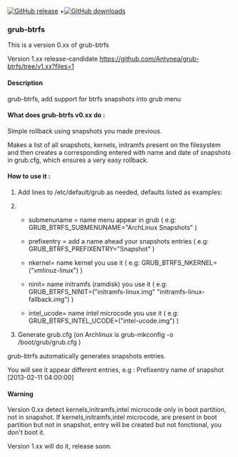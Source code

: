 [![GitHub release](https://img.shields.io/github/release/Antynea/grub-btrfs.svg)](https://github.com/Antynea/grub-btrfs)
+[![GitHub downloads](https://img.shields.io/github/downloads/Antynea/grub-btrfs/latest/total.svg)](https://github.com/Antynea/grub-btrfs)
  
### grub-btrfs


This is a version 0.xx of grub-btrfs

Version 1.xx release-candidate 
https://github.com/Antynea/grub-btrfs/tree/v1.xx?files=1

#### Description

grub-btrfs, add support for btrfs snapshots into grub menu

#### What does grub-btrfs v0.xx do :

Simple rollback using snapshots you made previous.

Makes a list of all snapshots, kernels, initramfs present on the filesystem and then creates a corresponding entered with name and date of snapshots in grub.cfg, which ensures a very easy rollback.

#### How to use it :

1. Add lines to /etc/default/grub as needed, defaults listed as examples:
2. 
	* submenuname = name menu appear in grub ( e.g: GRUB_BTRFS_SUBMENUNAME="ArchLinux Snapshots" )

	* prefixentry = add a name ahead your snapshots entries ( e.g: GRUB_BTRFS_PREFIXENTRY="Snapshot" )

	* nkernel= name kernel you use it ( e.g: GRUB_BTRFS_NKERNEL=("vmlinuz-linux") )

	* ninit= name initramfs (ramdisk) you use it ( e.g: GRUB_BTRFS_NINIT=("initramfs-linux.img" "initramfs-linux-fallback.img") )

	* intel_ucode= name intel microcode you use it ( e.g: GRUB_BTRFS_INTEL_UCODE=("intel-ucode.img") )

2. Generate grub.cfg (on Archlinux is grub-mkconfig -o /boot/grub/grub.cfg )

grub-btrfs automatically generates snapshots entries.

You will see it appear different entries, e.g : Prefixentry name of snapshot [2013-02-11 04:00:00]

#### Warning

Version 0.xx detect kernels,initramfs,intel microcode only in boot partition, not in snapshot.
If kernels,initramfs,intel microcode, are present in boot partition but not in snapshot, entry will be created but not fonctional, you don't boot it.

Version 1.xx will do it, release soon.
